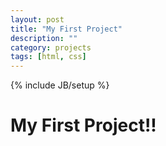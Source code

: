 ```yaml
---
layout: post
title: "My First Project"
description: ""
category: projects
tags: [html, css]
---
```

{% include JB/setup %}

# My First Project!!
